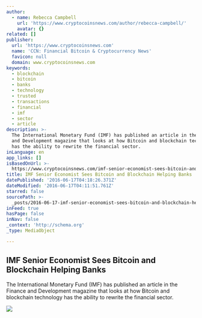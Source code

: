 ```yaml
---
author:
  - name: Rebecca Campbell
    url: 'https://www.cryptocoinsnews.com/author/rebecca-campbell/'
    avatar: {}
related: []
publisher:
  url: 'https://www.cryptocoinsnews.com'
  name: 'CCN: Financial Bitcoin & Cryptocurrency News'
  favicon: null
  domain: www.cryptocoinsnews.com
keywords:
  - blockchain
  - bitcoin
  - banks
  - technology
  - trusted
  - transactions
  - financial
  - imf
  - sector
  - article
description: >-
  The International Monetary Fund (IMF) has published an article in the Finance
  and Development magazine that looks at how Bitcoin and blockchain technology
  has the ability to rewrite the financial sector.
inLanguage: en
app_links: []
isBasedOnUrl: >-
  https://www.cryptocoinsnews.com/imf-senior-economist-sees-bitcoin-and-blockchain-helping-banks/
title: IMF Senior Economist Sees Bitcoin and Blockchain Helping Banks
datePublished: '2016-06-17T04:18:26.371Z'
dateModified: '2016-06-17T04:11:51.761Z'
starred: false
sourcePath: >-
  _posts/2016-06-17-imf-senior-economist-sees-bitcoin-and-blockchain-helping-ban.md
inFeed: true
hasPage: false
inNav: false
_context: 'http://schema.org'
_type: MediaObject

---
```

<article style=""><h1>IMF Senior Economist Sees Bitcoin and Blockchain Helping Banks</h1><p>The International Monetary Fund (IMF) has published an article in the Finance and Development magazine that looks at how Bitcoin and blockchain technology has the ability to rewrite the financial sector.</p><img src="https://www.cryptocoinsnews.com/wp-content/uploads/2016/06/Bitcoin-Gry.jpg" /></article>